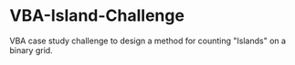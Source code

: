 # VBA-Island-Challenge
VBA case study challenge to design a method for counting "Islands" on a binary grid.
